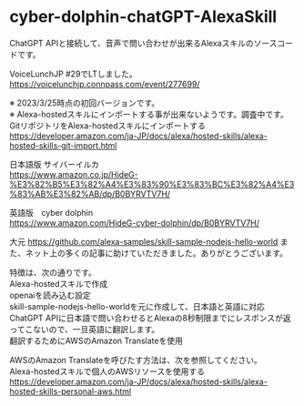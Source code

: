 # cyber-dolphin-chatGPT-AlexaSkill

ChatGPT APIと接続して、音声で問い合わせが出来るAlexaスキルのソースコードです。

VoiceLunchJP #29でLTしました。
https://voicelunchjp.connpass.com/event/277699/

※ 2023/3/25時点の初回バージョンです。<br>
※ Alexa-hostedスキルにインポートする事が出来ないようです。調査中です。<br>
GitリポジトリをAlexa-hostedスキルにインポートする<br>
https://developer.amazon.com/ja-JP/docs/alexa/hosted-skills/alexa-hosted-skills-git-import.html

日本語版 サイバーイルカ<br>
https://www.amazon.co.jp/HideG-%E3%82%B5%E3%82%A4%E3%83%90%E3%83%BC%E3%82%A4%E3%83%AB%E3%82%AB/dp/B0BYRVTV7H/

英語版　cyber dolphin<br>
https://www.amazon.com/HideG-cyber-dolphin/dp/B0BYRVTV7H/

大元
https://github.com/alexa-samples/skill-sample-nodejs-hello-world
また、ネット上の多くの記事に助けていただきました。ありがとうございます。

特徴は、次の通りです。<br>
Alexa-hostedスキルで作成<br>
openaiを読み込む設定<br>
skill-sample-nodejs-hello-worldを元に作成して、日本語と英語に対応<br>
ChatGPT APIに日本語で問い合わせるとAlexaの8秒制限までにレスポンスが返ってこないので、一旦英語に翻訳します。<br>
翻訳するためにAWSのAmazon Translateを使用<br>

AWSのAmazon Translateを呼びたす方法は、次を参照してください。<br>
Alexa-hostedスキルで個人のAWSリソースを使用する<br>
https://developer.amazon.com/ja-JP/docs/alexa/hosted-skills/alexa-hosted-skills-personal-aws.html
